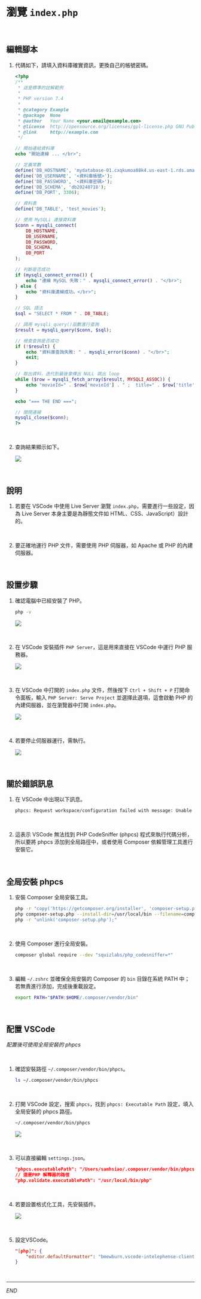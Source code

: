# 瀏覽 `index.php`

<br>

## 編輯腳本

1. 代碼如下，請填入資料庫確實資訊，更換自己的帳號密碼。

    ```php
    <?php
    /**
     * 這是標準的註解範例
     * 
     * PHP version 7.4
     *
     * @category Example
     * @package  None
     * @author   Your Name <your.email@example.com>
     * @license  http://opensource.org/licenses/gpl-license.php GNU Public License
     * @link     http://example.com
     */

    // 開始連結資料庫 
    echo "開始連線 ... </br>";

    // 定義常數
    define('DB_HOSTNAME', 'mydatabase-01.cxqkumoa88k4.us-east-1.rds.amazonaws.com');
    define('DB_USERNAME', '<資料庫帳號>');
    define('DB_PASSWORD', '<資料庫密碼>');
    define('DB_SCHEMA', 'db20240718');
    define('DB_PORT', 3306);

    // 資料表
    define('DB_TABLE', 'test_movies');

    // 使用 MySQLi 連接資料庫
    $conn = mysqli_connect(
        DB_HOSTNAME,
        DB_USERNAME,
        DB_PASSWORD,
        DB_SCHEMA,
        DB_PORT
    );

    // 判斷是否成功
    if (mysqli_connect_errno()) {
        echo "連線 MySQL 失敗：" . mysqli_connect_error() . "</br>";
    } else {
        echo "資料庫連線成功。</br>";
    }

    // SQL 語法
    $sql = "SELECT * FROM " . DB_TABLE;

    // 調用 mysqli_query()函數進行查詢
    $result = mysqli_query($conn, $sql);

    // 檢查查詢是否成功
    if (!$result) {
        echo "資料庫查詢失敗: " . mysqli_error($conn) . "</br>";
        exit;
    }

    // 取出資料，迭代到最後會傳出 NULL 跳出 loop
    while ($row = mysqli_fetch_array($result, MYSQLI_ASSOC)) {
        echo "movieId=" . $row['movieId'] . " ;  title=" . $row['title'] . "; genres=" . $row['genres'] . "</br>";
    }

    echo "=== THE END ===";

    // 關閉連線
    mysqli_close($conn);
    ?>
    ```

<br>

2. 查詢結果顯示如下。

    ![](images/img_47.png)

<br>

## 說明

1. 若要在 VSCode 中使用 Live Server 瀏覽 `index.php`，需要進行一些設定，因為 Live Server 本身主要是為靜態文件如 HTML、CSS、JavaScript）設計的。

<br>

2. 要正確地運行 PHP 文件，需要使用 PHP 伺服器，如 Apache 或 PHP 的內建伺服器。

<br>

## 設置步驟

1. 確認電腦中已經安裝了 PHP。

    ```bash
    php -v
    ```

    ![](images/img_42.png)

<br>

2. 在 VSCode 安裝插件 `PHP Server`，這是用來直接在 VSCode 中運行 PHP 服務器。

    ![](images/img_43.png)

<br>

3. 在 VSCode 中打開的 `index.php` 文件，然後按下 `Ctrl + Shift + P` 打開命令面板，輸入 `PHP Server: Serve Project` 並選擇此選項，這會啟動 PHP 的內建伺服器，並在瀏覽器中打開 `index.php`。

    ![](images/img_44.png)

<br>

4. 若要停止伺服器運行，需執行。

    ![](images/img_46.png)

<br>

## 關於錯誤訊息

1. 在 VSCode 中出現以下訊息。

    ```bash
    phpcs: Request workspace/configuration failed with message: Unable to locate phpcs. Please add phpcs to your global path or use composer dependency manager to install it in your project locally.
    ```

<br>

2. 這表示 VSCode 無法找到 PHP CodeSniffer (phpcs) 程式來執行代碼分析，所以要將 phpcs 添加到全局路徑中，或者使用 Composer 依賴管理工具進行安裝它。

<br>

## 全局安裝 phpcs

1. 安裝 Composer 全局安裝工具。

    ```bash
    php -r "copy('https://getcomposer.org/installer', 'composer-setup.php');"
    php composer-setup.php --install-dir=/usr/local/bin --filename=composer
    php -r "unlink('composer-setup.php');"
    ```

<br>

2. 使用 Composer 進行全局安裝。

    ```bash
    composer global require --dev "squizlabs/php_codesniffer=*"
    ```

<br>

3. 編輯 `~/.zshrc` 並確保全局安裝的 Composer 的 `bin` 目錄在系統 PATH 中；若無責進行添加，完成後重載設定。

    ```bash
    export PATH="$PATH:$HOME/.composer/vendor/bin"
    ```

<br>

## 配置 VSCode

_配置後可使用全局安裝的 phpcs_

<br>

1. 確認安裝路徑 `~/.composer/vendor/bin/phpcs`。

    ```bash
    ls ~/.composer/vendor/bin/phpcs
    ```

<br>

2. 打開 VSCode 設定，搜索 `phpcs`，找到 `phpcs: Executable Path` 設定，填入全局安裝的 phpcs 路徑。

    ```bash
    ~/.composer/vendor/bin/phpcs
    ```

    ![](images/img_45.png)

<br>

3. 可以直接編輯 `settings.json`。

    ```json
    "phpcs.executablePath": "/Users/samhsiao/.composer/vendor/bin/phpcs",
    // 這是PHP 解釋器的路徑
    "php.validate.executablePath": "/usr/local/bin/php"
    ```

<br>

4. 若要設置格式化工具，先安裝插件。

    ![](images/img_48.png)

<br>

5. 設定VSCode。

    ```json
    "[php]": {
        "editor.defaultFormatter": "bmewburn.vscode-intelephense-client"
    }
    ```

<br>

___

_END_